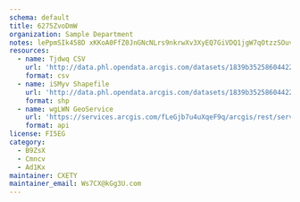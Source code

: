 ```yaml
---
schema: default
title: 6275ZvoDmW 
organization: Sample Department 
notes: lePpmSIk458D xKKoA0FfZ0JnGNcNLrs9nkrwXv3XyEQ7GiVDQ1jgW7qOtzzSOuv6hV6oyp592dHgH4C1bZs2awbRTqF3lIACJuY 
resources:
  - name: Tjdwq CSV
    url: 'http://data.phl.opendata.arcgis.com/datasets/1839b35258604422b0b520cbb668df0d_0.csv'
    format: csv
  - name: iSMyv Shapefile
    url: 'http://data.phl.opendata.arcgis.com/datasets/1839b35258604422b0b520cbb668df0d_0.zip'
    format: shp
  - name: wgLWN GeoService
    url: 'https://services.arcgis.com/fLeGjb7u4uXqeF9q/arcgis/rest/services/Air_Monitoring_Stations/FeatureServer/0/query'
    format: api
license: FI5EG 
category:
  - B9ZsX 
  - Cmncv 
  - Ad1Kx 
maintainer: CXETY  
maintainer_email: Ws7CX@kGg3U.com
---
```


